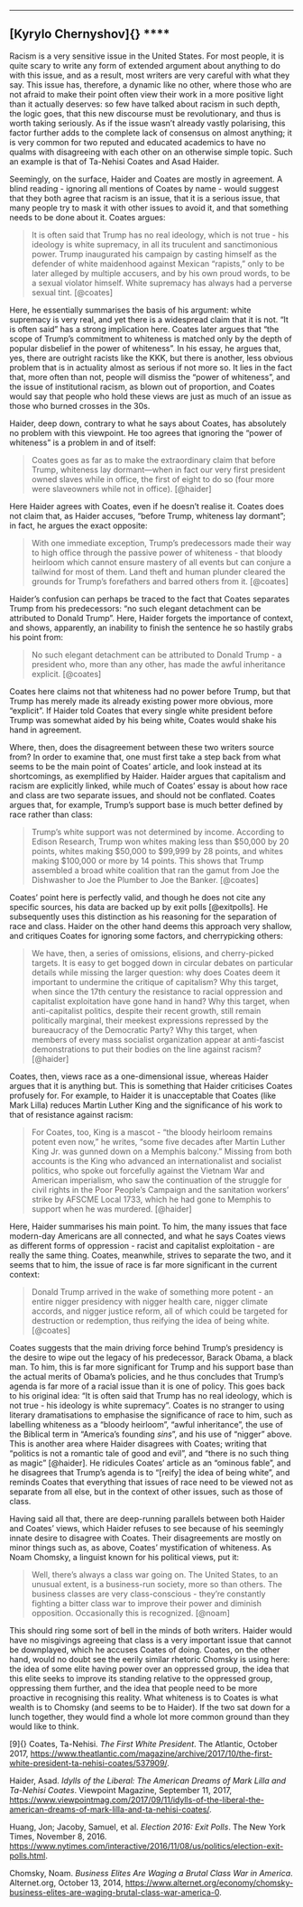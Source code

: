   ---------------------------
   **[Kyrylo Chernyshov]{}**
             ****
  ---------------------------

Racism is a very sensitive issue in the United States. For most people,
it is quite scary to write any form of extended argument about anything
to do with this issue, and as a result, most writers are very careful
with what they say. This issue has, therefore, a dynamic like no other,
where those who are not afraid to make their point often view their work
in a more positive light than it actually deserves: so few have talked
about racism in such depth, the logic goes, that this new discourse must
be revolutionary, and thus is worth taking seriously. As if the issue
wasn’t already vastly polarising, this factor further adds to the
complete lack of consensus on almost anything; it is very common for two
reputed and educated academics to have no qualms with disagreeing with
each other on an otherwise simple topic. Such an example is that of
Ta-Nehisi Coates and Asad Haider.

Seemingly, on the surface, Haider and Coates are mostly in agreement. A
blind reading - ignoring all mentions of Coates by name - would suggest
that they both agree that racism is an issue, that it is a serious
issue, that many people try to mask it with other issues to avoid it,
and that something needs to be done about it. Coates argues:

> It is often said that Trump has no real ideology, which is not true -
> his ideology is white supremacy, in all its truculent and
> sanctimonious power. Trump inaugurated his campaign by casting himself
> as the defender of white maidenhood against Mexican “rapists,” only to
> be later alleged by multiple accusers, and by his own proud words, to
> be a sexual violator himself. White supremacy has always had a
> perverse sexual tint. [@coates]

Here, he essentially summarises the basis of his argument: white
supremacy is very real, and yet there is a widespread claim that it is
not. “It is often said” has a strong implication here. Coates later
argues that “the scope of Trump’s commitment to whiteness is matched
only by the depth of popular disbelief in the power of whiteness”. In
his essay, he argues that, yes, there are outright racists like the KKK,
but there is another, less obvious problem that is in actuality almost
as serious if not more so. It lies in the fact that, more often than
not, people will dismiss the “power of whiteness”, and the issue of
institutional racism, as blown out of proportion, and Coates would say
that people who hold these views are just as much of an issue as those
who burned crosses in the 30s.

Haider, deep down, contrary to what he says about Coates, has absolutely
no problem with this viewpoint. He too agrees that ignoring the “power
of whiteness” is a problem in and of itself:

> Coates goes as far as to make the extraordinary claim that before
> Trump, whiteness lay dormant—when in fact our very first president
> owned slaves while in office, the first of eight to do so (four more
> were slaveowners while not in office). [@haider]

Here Haider agrees with Coates, even if he doesn’t realise it. Coates
does not claim that, as Haider accuses, “before Trump, whiteness lay
dormant”; in fact, he argues the exact opposite:

> With one immediate exception, Trump’s predecessors made their way to
> high office through the passive power of whiteness - that bloody
> heirloom which cannot ensure mastery of all events but can conjure a
> tailwind for most of them. Land theft and human plunder cleared the
> grounds for Trump’s forefathers and barred others from it. [@coates]

Haider’s confusion can perhaps be traced to the fact that Coates
separates Trump from his predecessors: “no such elegant detachment can
be attributed to Donald Trump”. Here, Haider forgets the importance of
context, and shows, apparently, an inability to finish the sentence he
so hastily grabs his point from:

> No such elegant detachment can be attributed to Donald Trump - a
> president who, more than any other, has made the awful inheritance
> explicit. [@coates]

Coates here claims not that whiteness had no power before Trump, but
that Trump has merely made its already existing power more obvious, more
“explicit”. If Haider told Coates that every single white president
before Trump was somewhat aided by his being white, Coates would shake
his hand in agreement.

Where, then, does the disagreement between these two writers source
from? In order to examine that, one must first take a step back from
what seems to be the main point of Coates’ article, and look instead at
its shortcomings, as exemplified by Haider. Haider argues that
capitalism and racism are explicitly linked, while much of Coates’ essay
is about how race and class are two separate issues, and should not be
conflated. Coates argues that, for example, Trump’s support base is much
better defined by race rather than class:

> Trump’s white support was not determined by income. According to
> Edison Research, Trump won whites making less than \$50,000 by 20
> points, whites making \$50,000 to \$99,999 by 28 points, and whites
> making \$100,000 or more by 14 points. This shows that Trump assembled
> a broad white coalition that ran the gamut from Joe the Dishwasher to
> Joe the Plumber to Joe the Banker. [@coates]

Coates’ point here is perfectly valid, and though he does not cite any
specific sources, his data are backed up by exit polls [@exitpolls]. He
subsequently uses this distinction as his reasoning for the separation
of race and class. Haider on the other hand deems this approach very
shallow, and critiques Coates for ignoring some factors, and
cherrypicking others:

> We have, then, a series of omissions, elisions, and cherry-picked
> targets. It is easy to get bogged down in circular debates on
> particular details while missing the larger question: why does Coates
> deem it important to undermine the critique of capitalism? Why this
> target, when since the 17th century the resistance to racial
> oppression and capitalist exploitation have gone hand in hand? Why
> this target, when anti-capitalist politics, despite their recent
> growth, still remain politically marginal, their meekest expressions
> repressed by the bureaucracy of the Democratic Party? Why this target,
> when members of every mass socialist organization appear at
> anti-fascist demonstrations to put their bodies on the line against
> racism? [@haider]

Coates, then, views race as a one-dimensional issue, whereas Haider
argues that it is anything but. This is something that Haider criticises
Coates profusely for. For example, to Haider it is unacceptable that
Coates (like Mark Lilla) reduces Martin Luther King and the significance
of his work to that of resistance against racism:

> For Coates, too, King is a mascot - “the bloody heirloom remains
> potent even now,” he writes, “some five decades after Martin Luther
> King Jr. was gunned down on a Memphis balcony.” Missing from both
> accounts is the King who advanced an internationalist and socialist
> politics, who spoke out forcefully against the Vietnam War and
> American imperialism, who saw the continuation of the struggle for
> civil rights in the Poor People’s Campaign and the sanitation workers’
> strike by AFSCME Local 1733, which he had gone to Memphis to support
> when he was murdered. [@haider]

Here, Haider summarises his main point. To him, the many issues that
face modern-day Americans are all connected, and what he says Coates
views as different forms of oppression - racist and capitalist
exploitation - are really the same thing. Coates, meanwhile, strives to
separate the two, and it seems that to him, the issue of race is far
more significant in the current context:

> Donald Trump arrived in the wake of something more potent - an entire
> nigger presidency with nigger health care, nigger climate accords, and
> nigger justice reform, all of which could be targeted for destruction
> or redemption, thus reifying the idea of being white. [@coates]

Coates suggests that the main driving force behind Trump’s presidency is
the desire to wipe out the legacy of his predecessor, Barack Obama, a
black man. To him, this is far more significant for Trump and his
support base than the actual merits of Obama’s policies, and he thus
concludes that Trump’s agenda is far more of a racial issue than it is
one of policy. This goes back to his original idea: “It is often said
that Trump has no real ideology, which is not true - his ideology is
white supremacy”. Coates is no stranger to using literary dramatisations
to emphasise the significance of race to him, such as labelling
whiteness as a “bloody heirloom”, “awful inheritance”, the use of the
Biblical term in “America’s founding *sins*”, and his use of “nigger”
above. This is another area where Haider disagrees with Coates; writing
that “politics is not a romantic tale of good and evil”, and “there is
no such thing as magic” [@haider]. He ridicules Coates’ article as an
“ominous fable”, and he disagrees that Trump’s agenda is to “\[reify\]
the idea of being white”, and reminds Coates that everything that issues
of race need to be viewed not as separate from all else, but in the
context of other issues, such as those of class.

Having said all that, there are deep-running parallels between both
Haider and Coates’ views, which Haider refuses to see because of his
seemingly innate desire to disagree with Coates. Their disagreements are
mostly on minor things such as, as above, Coates’ mystification of
whiteness. As Noam Chomsky, a linguist known for his political views,
put it:

> Well, there’s always a class war going on. The United States, to an
> unusual extent, is a business-run society, more so than others. The
> business classes are very class-conscious - they’re constantly
> fighting a bitter class war to improve their power and diminish
> opposition. Occasionally this is recognized. [@noam]

This should ring some sort of bell in the minds of both writers. Haider
would have no misgivings agreeing that class is a very important issue
that cannot be downplayed, which he accuses Coates of doing. Coates, on
the other hand, would no doubt see the eerily similar rhetoric Chomsky
is using here: the idea of some elite having power over an oppressed
group, the idea that this elite seeks to improve its standing relative
to the oppressed group, oppressing them further, and the idea that
people need to be more proactive in recognising this reality. What
whiteness is to Coates is what wealth is to Chomsky (and seems to be to
Haider). If the two sat down for a lunch together, they would find a
whole lot more common ground than they would like to think.

[9]{} Coates, Ta-Nehisi. *The First White President*. The Atlantic,
October 2017,
<https://www.theatlantic.com/magazine/archive/2017/10/the-first-white-president-ta-nehisi-coates/537909/>.

Haider, Asad. *Idylls of the Liberal: The American Dreams of Mark Lilla
and Ta-Nehisi Coates*. Viewpoint Magazine, September 11, 2017,
<https://www.viewpointmag.com/2017/09/11/idylls-of-the-liberal-the-american-dreams-of-mark-lilla-and-ta-nehisi-coates/>.

Huang, Jon; Jacoby, Samuel, et al. *Election 2016: Exit Polls*. The New
York Times, November 8, 2016.
<https://www.nytimes.com/interactive/2016/11/08/us/politics/election-exit-polls.html>.

Chomsky, Noam. *Business Elites Are Waging a Brutal Class War in
America*. Alternet.org, October 13, 2014,
<https://www.alternet.org/economy/chomsky-business-elites-are-waging-brutal-class-war-america-0>.
